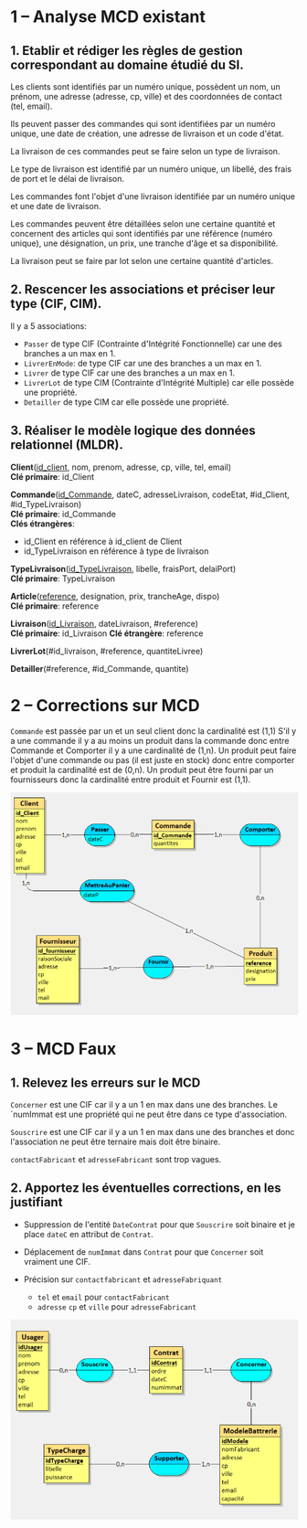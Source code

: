 # 1 – Analyse MCD existant


## 1. Etablir et rédiger les règles de gestion correspondant au domaine étudié du SI.

Les clients sont identifiés par un numéro unique, possèdent un nom, un prénom, une adresse (adresse, cp, ville) et des coordonnées de contact (tel, email).

Ils peuvent passer des commandes qui sont identifiées par un numéro unique, une date de création, une adresse de livraison et un code d'état.

La livraison de ces commandes peut se faire selon un type de livraison.

Le type de livraison est identifié par un numéro unique, un libellé, des frais de port et le délai de livraison.

Les commandes font l'objet d'une livraison identifiée par un numéro unique et une date de livraison.

Les commandes peuvent être détaillées selon une certaine quantité et concernent des articles qui sont identifiés par une référence (numéro unique), une désignation, un prix, une tranche d'âge et sa disponibilité.

La livraison peut se faire par lot selon une certaine quantité d'articles.

## 2. Rescencer les associations et préciser leur type (CIF, CIM).

Il y a 5 associations:
- `Passer` de type CIF (Contrainte d'Intégrité Fonctionnelle) car une des branches a un max en 1.
- `LivrerEnMode`: de type CIF car une des branches a un max en 1.
- `Livrer` de type CIF car une des branches a un max en 1.
- `LivrerLot` de type CIM (Contrainte d'Intégrité Multiple) car elle possède une propriété.
- `Detailler` de type CIM car elle possède une propriété.

## 3. Réaliser le modèle logique des données relationnel (MLDR).

**Client**(<ins>id_client</ins>, nom, prenom, adresse, cp, ville, tel, email)  
**Clé primaire**: id_Client

**Commande**(<ins>id_Commande</ins>, dateC, adresseLivraison, codeEtat, #id_Client, #id_TypeLivraison)  
**Clé primaire**: id_Commande  
**Clés étrangères**: 
- id_Client en référence à id_client de Client   
- id_TypeLivraison en référence à type de livraison 

**TypeLivraison**(<ins>id_TypeLivraison</ins>, libelle, fraisPort, delaiPort)  
**Clé primaire**: TypeLivraison

**Article**(<ins>reference</ins>, designation, prix, trancheAge, dispo)  
**Clé primaire**: reference

**Livraison**(<ins>id_Livraison</ins>, dateLivraison, #reference)  
**Clé primaire**: id_Livraison
**Clé étrangère**: reference

**LivrerLot**(#id_livraison, #reference, quantiteLivree)

**Detailler**(#reference, #id_Commande, quantite)


# 2 – Corrections sur MCD

`Commande` est passée par un et un seul client donc la cardinalité est (1,1)
S'il y a une commande il y a au moins un produit dans la commande donc entre Commande et Comporter il y a une cardinalité de (1,n).
Un produit peut faire l'objet d'une commande ou pas (il est juste en stock) donc entre comporter et produit la cardinalité est de (0,n).
Un produit peut être fourni par un fournisseurs donc la cardinalité entre produit et Fournir est (1,1).

![](mea.png)

# 3 – MCD Faux

## 1. Relevez les erreurs sur le MCD

`Concerner` est une CIF car il y a un 1 en max dans une des branches.
Le `numImmat est une propriété qui ne peut être dans ce type d'association.

`Souscrire` est une CIF car il y a un 1 en max dans une des branches et donc l'association ne peut être ternaire mais doit être binaire.

`contactFabricant` et `adresseFabricant` sont trop vagues.


## 2. Apportez les éventuelles corrections, en les justifiant

- Suppression de l'entité `DateContrat`  pour que `Souscrire` soit binaire et je place `dateC` en attribut de `Contrat`.
- Déplacement de  `numImmat` dans `Contrat` pour que `Concerner` soit vraiment une CIF.

- Précision sur `contactfabricant` et `adresseFabriquant`
    - `tel` et `email` pour `contactFabricant`
    - `adresse` `cp` et `ville` pour `adresseFabricant`

![](mcd.png)

